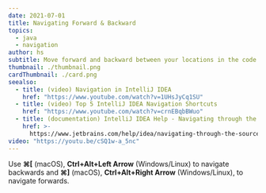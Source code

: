 ```yaml
---
date: 2021-07-01
title: Navigating Forward & Backward
topics:
  - java
  - navigation
author: hs
subtitle: Move forward and backward between your locations in the code
thumbnail: ./thumbnail.png
cardThumbnail: ./card.png
seealso:
  - title: (video) Navigation in IntelliJ IDEA
    href: "https://www.youtube.com/watch?v=1UHsJyCq1SU"
  - title: (video) Top 5 IntelliJ IDEA Navigation Shortcuts
    href: "https://www.youtube.com/watch?v=crnEBqbBWuo"
  - title: (documentation) IntelliJ IDEA Help - Navigating through the source code
    href: >-
      https://www.jetbrains.com/help/idea/navigating-through-the-source-code.html
video: "https://youtu.be/cSQ1w-a_5nc"
---
```


Use **⌘[** (macOS), **Ctrl+Alt+Left Arrow** (Windows/Linux) to navigate backwards and **⌘]** (macOS), **Ctrl+Alt+Right Arrow** (Windows/Linux), to navigate forwards.
